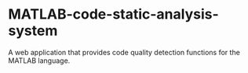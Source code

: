 # MATLAB-code-static-analysis-system
A web application that provides code quality detection functions for the MATLAB language.
